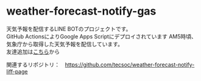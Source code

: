 # weather-forecast-notify-gas

天気予報を配信するLINE BOTのプロジェクトです。  
GitHub ActionsによりGoogle Apps Scriptにデプロイされています
AM5時頃、気象庁から取得した天気予報を配信しています。  
友達追加は[こちら](https://lin.ee/umJR69e)から

関連するリポジトリ：　https://github.com/tecsoc/weather-forecast-notify-liff-page
